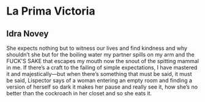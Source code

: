 # La Prima Victoria
## Idra Novey
She expects nothing but to witness our lives
and find kindness and why shouldn’t she
but for the boiling water my partner spills
on my arm and the FUCK'S SAKE
that escapes my mouth now the snout
of the spitting mammal in me.
If there’s a craft to the failing of simple
expectations, I have mastered it
and majestically—but when there’s something
that must be said, it must be said,
Lispector says of a woman entering
an empty room and finding a version
of herself so dark it makes her pause
and really see it, how she’s no better
than the cockroach in her closet
and so she eats it.